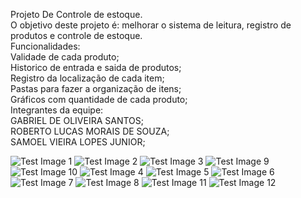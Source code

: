 Projeto De Controle de estoque.
<br>
O objetivo deste projeto é: melhorar o sistema de leitura, registro de produtos e controle de estoque.
<br>
Funcionalidades:
<br>
Validade de cada produto;
<br>
Historico de entrada e saida de produtos;
<br>
Registro da localização de cada item;
<br>
Pastas para fazer a organização de itens;
<br>
Gráficos com quantidade de cada produto;
<br>
Integrantes da equipe:
<br>
GABRIEL DE OLIVEIRA SANTOS;
<br>
ROBERTO LUCAS MORAIS DE SOUZA;
<br>
SAMOEL VIEIRA LOPES JUNIOR;

![Test Image 1](https://github.com/rlmsz/Plutonium/blob/main/7b636e73-9e2e-426d-8f88-cef2afa74479.jpg?raw=true)
![Test Image 2](https://github.com/rlmsz/Plutonium/blob/main/b8cf9a56-4f43-4f64-bce1-1bc291f53cad.jpg?raw=true)
![Test Image 3](https://github.com/rlmsz/Plutonium/blob/main/7858e417-fa6b-421d-8eef-b7c9929ac7be.jpg?raw=true)
![Test Image 9](https://github.com/rlmsz/Plutonium/blob/main/c206cb11-4b4c-414f-b1ac-0da9b111244c.jpg?raw=true)
![Test Image 10](https://github.com/rlmsz/Plutonium/blob/main/53665342-89e2-468e-a342-442739d8e98f.jpg?raw=true)
![Test Image 4](https://github.com/rlmsz/Plutonium/blob/main/0d8bf354-9b8a-4b97-9cb1-314c76240e67.jpg?raw=true)
![Test Image 5](https://github.com/rlmsz/Plutonium/blob/main/58b1b97c-3df0-4122-b953-9ad85eea2463.jpg?raw=true)
![Test Image 6](https://github.com/rlmsz/Plutonium/blob/main/479cbae8-23a4-4af2-bad7-8371e336763f.jpg?raw=true)
![Test Image 7](https://github.com/rlmsz/Plutonium/blob/main/57040ec4-687e-4707-b1a8-55a66e324c13.jpg?raw=true)
![Test Image 8](https://github.com/rlmsz/Plutonium/blob/main/14c648d6-9776-425e-99e3-0a7618390147.jpg?raw=true)
![Test Image 11](https://github.com/rlmsz/Plutonium/blob/main/8c1b7180-f4a6-419b-a23c-e1f04fe6fb07.jpg?raw=true)
![Test Image 12](https://github.com/rlmsz/Plutonium/blob/main/prot11111111111.png?raw=true)

